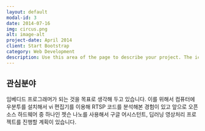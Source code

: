 ```yaml
---
layout: default
modal-id: 3
date: 2014-07-16
img: circus.png
alt: image-alt
project-date: April 2014
client: Start Bootstrap
category: Web Development
description: Use this area of the page to describe your project. The icon above is part of a free icon set by <a href="https://sellfy.com/p/8Q9P/jV3VZ/">Flat Icons</a>. On their website, you can download their free set with 16 icons, or you can purchase the entire set with 146 icons for only $12!
---
```



## 관심분야

임베디드 프로그래머가 되는 것을 목표로 생각해 두고 있습니다. 이를 위해서 컴퓨터에 우분투를 설치해서 vi 편집기를 이용해 RTSP 코드를 분석해본 경험이 있고 앞으로 오픈소스 하드웨어 중 하나인 젯슨 나노를 사용해서 구글 어시스턴트, 딥러닝 영상처리 프로젝트를 진행할 계획이 있습니다.   